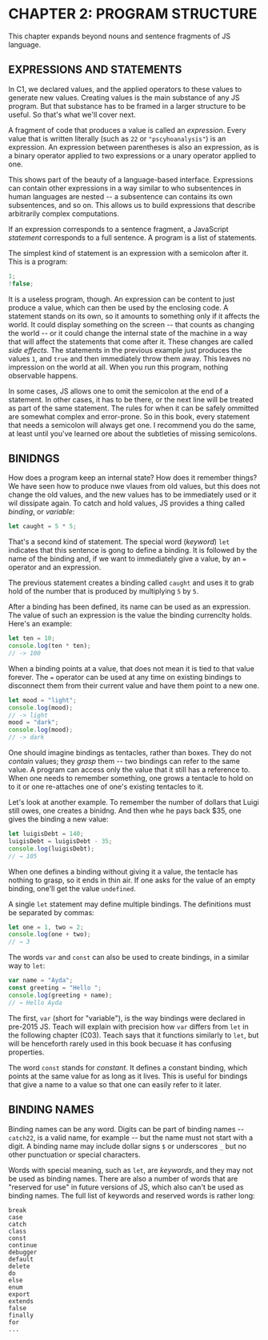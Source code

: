 # CHAPTER 2: PROGRAM STRUCTURE

This chapter expands beyond nouns and sentence fragments of JS language.

## EXPRESSIONS AND STATEMENTS

In C1, we declared values, and the applied operators to these values to
generate new values. Creating values is the main substance of any JS
program. But that substance has to be framed in a larger structure to be
useful. So that's what we'll cover next.

A fragment of code that produces a value is called an _expression_. Every
value that is written literally (such as `22` or `"pscyhoanalysis"`) is 
an expression. An expression between parentheses is also an expression, as
is a binary operator applied to two expressions or a unary operator applied 
to one.

This shows part of the beauty of a language-based interface. Expressions can
contain other expressions in a way similar to who subsentences in human 
languages are nested -- a subsentence can contains its own subsentences, 
and so on. This allows us to build expressions that describe arbitrarily 
complex computations.

If an expression corresponds to a sentence fragment, a JavaScript _statement_
corresponds to a full sentence. A program is a list of statements.

The simplest kind of statement is an expression with a semicolon after it. 
This is a program:

```js
1;
!false;
```

It is a useless program, though. An expression can be content to just produce
a value, which can then be used by the enclosing code. A statement stands on its
own, so it amounts to something only if it affects the world. It could display
something on the screen -- that counts as changing the world -- or it could change
the internal state of the machine in a way that will affect the statements that
come after it. These changes are called _side effects_. The statements in the
previous example just produces the values `1`, and `true` and then immediately 
throw them away. This leaves no impression on the world at all. When you run this
program, nothing observable happens.

In some cases, JS allows one to omit the semicolon at the end of a statement. In 
other cases, it has to be there, or the next line will be treated as part of the
same statement. The rules for when it can be safely ommitted are somewhat complex
and error-prone. So in this book, every statement that needs a semicolon will always
get one. I recommend you do the same, at least until you've learned ore about the
subtleties of missing semicolons. 

## BINIDNGS

How does a program keep an internal state? How does it remember things? We have 
seen how to produce nwe vlaues from old values, but this does not change the old
values, and the new values has to be immediately used or it wil dissipate again. To
catch and hold values, JS provides a thing called _binding_, or _variable_:

```js
let caught = 5 * 5;
```

That's a second kind of statement. The special word (_keyword_) `let` indicates that
this sentence is gong to define a binding. It is followed by the name of the binding
and, if we want to immediately give a value, by an `=` operator and an expression.

The previous statement creates a binding called `caught` and uses it to grab hold of
the number that is produced by multiplying `5` by `5`.

After a binding has been defined, its name can be used as an expression. The value
of such an expression is the value the binding currenclty holds. Here's an example:

```js
let ten = 10;
console.log(ten * ten);
// -> 100
```

When a binding points at a value, that does not mean it is tied to that value 
forever. The `=` operator can be used at any time on existing bindings to disconnect
them from their current value and have them point to a new one. 


```js
let mood = "light";
console.log(mood);
// -> light
mood = "dark";
console.log(mood);
// -> dark
```

One should imagine bindings as tentacles, rather than boxes. They do not
_contain_ values; they _grasp_ them -- two bindings can refer to the same value.
A program can access only the value that it still has a reference to. When one
needs to remember something, one grows a tentacle to hold on to it or one 
re-attaches one of one's existing tentacles to it.

Let's look at another example. To remember the number of dollars that Luigi
still owes, one creates a binidng. And then whe he pays back $35, one gives
the binding a new value:

```js
let luigisDebt = 140;
luigisDebt = luigisDebt - 35;
console.log(luigisDebt);
// → 105
```

When one defines a binding without giving it a value, the tentacle has nothing
to grasp, so it ends in thin air. If one asks for the value of an empty binding,
one'll get the value `undefined`.

A single `let` statement may define multiple bindings. The definitions must
be separated by commas:

```js
let one = 1, two = 2;
console.log(one + two);
// → 3
```

The words `var` and `const` can also be used to create bindings, in a similar
way to `let`:

```js
var name = "Ayda";
const greeting = "Hello ";
console.log(greeting + name);
// → Hello Ayda
```

The first, `var` (short for "variable"), is the way bindings were declared in pre-2015
JS. Teach will explain with precision how `var` differs from `let` in the following 
chapter (C03). Teach says that it functions similarly to `let`, but will be henceforth
rarely used in this book becuase it has confusing properties.

The word `const` stands for _constant_. It defines a constant binding, which points 
at the same value for as long as it lives. This is useful for bindings that give a 
name to a value so that one can easily refer to it later.

## BINDING NAMES

Binding names can be any word. Digits can be part of binding names -- `catch22`, is a
valid name, for example -- but the name must not start with a digit. A binding name may
include dollar signs `$` or underscores `_` but no other punctuation or special
characters.

Words with special meaning, such as `let`, are _keywords_, and they may not be used as
binding names. There are also a number of words that are "reserved for use" in future
versions of JS, which also can't be used as binding names. The full list of keywords and
reserved words is rather long:

```
break
case
catch
class
const
continue
debugger
default
delete
do
else
enum 
export
extends
false
finally
for
...

```

<!-- HERE -- BINDINGS NAMES-->